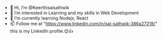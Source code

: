 - 👋 Hi, I’m @Keerthisaisathwik
- 👀 I’m interested in Learning and my skills in Web Development
- 🌱 I’m currently learning Nodejs, React
- 📫 Follow me at "https://www.linkedin.com/in/sai-sathwik-386a27218/" this is my LinkedIn profile.😊👍
